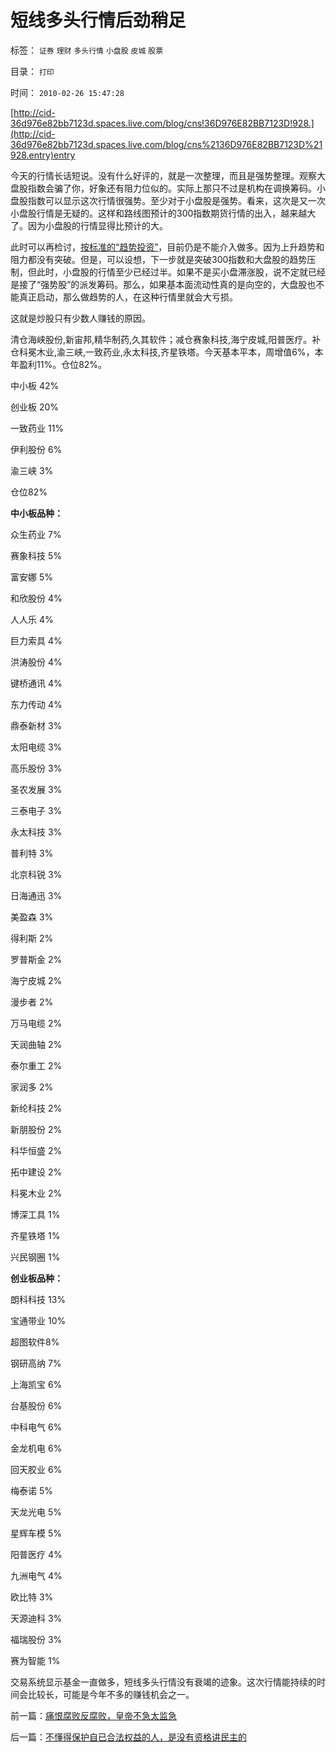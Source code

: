 # 短线多头行情后劲稍足

标签： `证券` `理财` `多头行情` `小盘股` `皮城` `股票` 

目录： `打印`

时间： `2010-02-26 15:47:28`

[http://cid-36d976e82bb7123d.spaces.live.com/blog/cns!36D976E82BB7123D!928.](http://cid-36d976e82bb7123d.spaces.live.com/blog/cns%2136D976E82BB7123D%21928.entry)entry

今天的行情长话短说。没有什么好评的，就是一次整理，而且是强势整理。观察大盘股指数会骗了你，好象还有阻力位似的。实际上那只不过是机构在调换筹码。小盘股指数可以显示这次行情很强势。至少对于小盘股是强势。看来，这次是又一次小盘股行情是无疑的。这样和路线图预计的300指数期货行情的出入，越来越大了。因为小盘股的行情显得比预计的大。

此时可以再检讨，[按标准的“趋势投资”](../../../2009/3/4/博羿市场里，还有多少人不相信趋势投资？.md)，目前仍是不能介入做多。因为上升趋势和阻力都没有突破。但是，可以设想，下一步就是突破300指数和大盘股的趋势压制，但此时，小盘股的行情至少已经过半。如果不是买小盘滞涨股，说不定就已经是接了“强势股”的派发筹码。那么，如果基本面流动性真的是向空的，大盘股也不能真正启动，那么做趋势的人，在这种行情里就会大亏损。

这就是炒股只有少数人赚钱的原因。

清仓海峡股份,新宙邦,精华制药,久其软件；减仓赛象科技,海宁皮城,阳普医疗。补仓科冕木业,渝三峡,一致药业,永太科技,齐星铁塔。今天基本平本，周增值6%，本年盈利11%。仓位82%。

中小板 42%

创业板 20%

一致药业 11%

伊利股份 6%

渝三峡 3%

仓位82%

**中小板品种：**

众生药业 7%

赛象科技 5%

富安娜 5%

和欣股份 4%

人人乐 4%

巨力索具 4%

洪涛股份 4%

键桥通讯 4%

东力传动 4%

鼎泰新材 3%

太阳电缆 3%

高乐股份 3%

圣农发展 3%

三泰电子 3%

永太科技 3%

普利特 3%

北京科锐 3%

日海通迅 3%

美盈森 3%

得利斯 2%

罗普斯金 2%

海宁皮城 2%

漫步者 2%

万马电缆 2%

天润曲轴 2%

泰尔重工 2%

家润多 2%

新纶科技 2%

新朋股份 2%

科华恒盛 2%

拓中建设 2%

科冕木业 2%

博深工具 1%

齐星铁塔 1%

兴民钢圈 1%

**创业板品种：**

朗科科技 13%

宝通带业 10%

超图软件8%

钢研高纳 7%

上海凯宝 6%

台基股份 6%

中科电气 6%

金龙机电 6%

回天胶业 6%

梅泰诺 5%

天龙光电 5%

星辉车模 5%

阳普医疗 4%

九洲电气 4%

欧比特 3%

天源迪科 3%

福瑞股份 3%

赛为智能 1%

交易系统显示基金一直做多，短线多头行情没有衰竭的迹象。这次行情能持续的时间会比较长，可能是今年不多的赚钱机会之一。



前一篇：[痛恨腐败反腐败，皇帝不急太监急](../../../2010/2/25/痛恨腐败反腐败，皇帝不急太监急.md)

后一篇：[不懂得保护自已合法权益的人，是没有资格讲民主的](../../../2010/2/26/不懂得保护自已合法权益的人，是没有资格讲民主的.md)